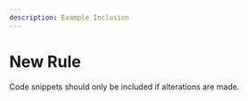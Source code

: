 ```yaml
---
description: Example Inclusion
---
```


# New Rule

Code snippets should only be included if alterations are made.

